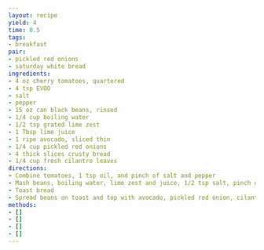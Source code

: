 ```yaml
---
layout: recipe
yield: 4
time: 0.5
tags:
- breakfast
pair:
- pickled red onions
- saturday white bread
ingredients:
- 4 oz cherry tomatoes, quartered
- 4 tsp EVOO
- salt
- pepper
- 15 oz can black beans, rinsed
- 1/4 cup boiling water
- 1/2 tsp grated lime zest
- 1 Tbsp lime juice
- 1 ripe avocado, sliced thin
- 1/4 cup pickled red onions
- 4 thick slices crusty bread
- 1/4 cup fresh cilantro leaves
directions:
- Combine tomatoes, 1 tsp oil, and pinch of salt and pepper
- Mash beans, boiling water, lime zest and juice, 1/2 tsp salt, pinch of pepper, and 1 Tbsp oil into a coarse puree
- Toast bread
- Spread beans on toast and top with avocado, pickled red onion, cilantro, and tomatoes
methods:
- []
- []
- []
- []
---
```

